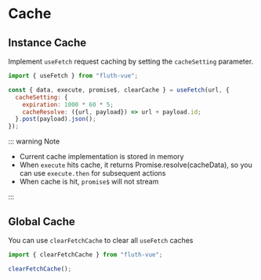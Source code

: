 # Cache

## Instance Cache

Implement `useFetch` request caching by setting the `cacheSetting` parameter.

```javascript
import { useFetch } from "fluth-vue";

const { data, execute, promise$, clearCache } = useFetch(url, {
  cacheSetting: {
    expiration: 1000 * 60 * 5;
    cacheResolve: ({url, payload}) => url + payload.id;
  }.post(payload).json();
});

```

::: warning Note

- Current cache implementation is stored in memory
- When `execute` hits cache, it returns Promise.resolve(cacheData), so you can use `execute.then` for subsequent actions
- When cache is hit, `promise$` will not stream

:::

## Global Cache

You can use `clearFetchCache` to clear all `useFetch` caches

```javascript
import { clearFetchCache } from "fluth-vue";

clearFetchCache();
```